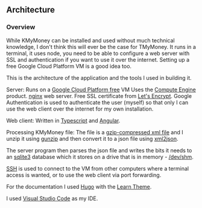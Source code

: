 
## Architecture
### Overview
While KMyMoney can be installed and used without much technical knowledge, I don't think this will ever be the case for TMyMoney. It runs in a terminal, it uses node, you need to be able to configure a web server with SSL and authentication if you want to use it over the internet. Setting up a free Google Cloud Platform VM is a good idea too.

This is the architecture of the application and the tools I used in building it.

Server:
Runs on a [Google Cloud Platform free](https://cloud.google.com/free/) VM Uses the [Compute Engine](https://cloud.google.com/compute/) product.
[nginx](https://nginx.org) web server.
Free SSL certificate from [Let's Encrypt](https://letsencrypt.org).
Google Authentication is used to authenticate the user (myself) so that only I can use the web client over the internet for my own installation.

Web client:
Written in [Typescript](https://www.typescriptlang.org) and [Angular](https://angular.io).

Processing KMyMoney file:
The file is a [gzip-compressed xml file](https://docs.kde.org/trunk5/en/extragear-office/kmymoney/details.formats.compressed.html) and I unzip it using [gunzip](https://linux.die.net/man/1/gunzip) and then convert it to a json file using [xml2json](https://github.com/Cheedoong/xml2json).

The server program then parses the json file and writes the bits it needs to an [sqlite3](https://www.sqlite.org/index.html) database which it stores on a drive that is in memory - [/dev/shm](https://www.howtoforge.com/storing-files-directories-in-memory-with-tmpfs).

[SSH](https://help.ubuntu.com/community/SSH/OpenSSH/Configuring) is used to connect to the VM from other computers where a terminal access is wanted, or to use the web client via port forwarding.

For the documentation I used [Hugo](https://gohugo.io) with the [Learn Theme](https://learn.netlify.com/en/).

I used [Visual Studio Code](https://code.visualstudio.com/) as my IDE.